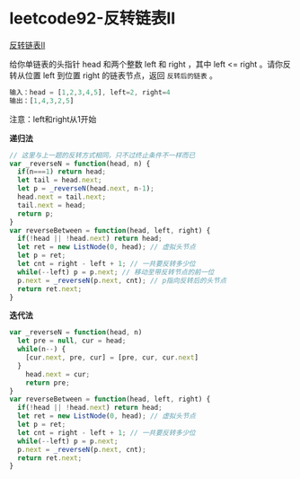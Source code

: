 # leetcode92-反转链表Ⅱ

<a href="https://leetcode-cn.com/problems/reverse-linked-list-ii/" target="_blank">反转链表Ⅱ</a>

给你单链表的头指针 head 和两个整数 left 和 right ，其中 left <= right 。请你反转从位置 left 到位置 right 的链表节点，返回 `反转后的链表` 。

```js
输入：head = [1,2,3,4,5], left=2, right=4
输出：[1,4,3,2,5]
```

注意：left和right从1开始

**递归法**

```js
// 这里与上一题的反转方式相同，只不过终止条件不一样而已
var _reverseN = function(head, n) {
  if(n===1) return head;
  let tail = head.next;
  let p = _reverseN(head.next, n-1);
  head.next = tail.next;
  tail.next = head;
  return p;
}
var reverseBetween = function(head, left, right) {
  if(!head || !head.next) return head;
  let ret = new ListNode(0, head); // 虚拟头节点
  let p = ret;
  let cnt = right - left + 1; // 一共要反转多少位
  while(--left) p = p.next; // 移动至带反转节点的前一位
  p.next = _reverseN(p.next, cnt); // p指向反转后的头节点
  return ret.next;
}
```

**迭代法**

```js
var _reverseN = function(head, n) 
  let pre = null, cur = head;
  while(n--) {
    [cur.next, pre, cur] = [pre, cur, cur.next]
  }
	head.next = cur;
	return pre;
}
var reverseBetween = function(head, left, right) {
  if(!head || !head.next) return head;
  let ret = new ListNode(0, head); // 虚拟头节点
  let p = ret;
  let cnt = right - left + 1; // 一共要反转多少位
  while(--left) p = p.next;
  p.next = _reverseN(p.next, cnt);
  return ret.next;
}
```



